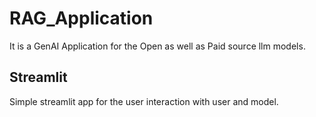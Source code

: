 # RAG_Application
It is a GenAI Application for the Open as well as Paid source llm models.

## Streamlit
Simple streamlit app for the user interaction with user and model.
